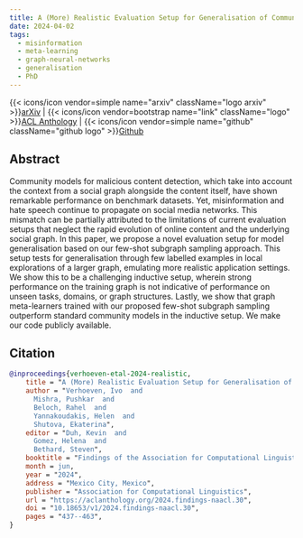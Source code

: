 ```yaml
---
title: A (More) Realistic Evaluation Setup for Generalisation of Community Models on Malicious Content Detection
date: 2024-04-02
tags:
  - misinformation
  - meta-learning
  - graph-neural-networks
  - generalisation
  - PhD
---
```


{{< icons/icon vendor=simple name="arxiv" className="logo arxiv" >}}[arXiv](https://arxiv.org/abs/2404.01822) | {{< icons/icon vendor=bootstrap name="link" className="logo" >}}[ACL Anthology](https://aclanthology.org/2024.findings-naacl.30/) | {{< icons/icon vendor=simple name="github" className="github logo" >}}[Github](https://github.com/rahelbeloch/meta-learning-gnns)

## Abstract

Community models for malicious content detection, which take into account the context from a social graph alongside the content itself, have shown remarkable performance on benchmark datasets. Yet, misinformation and hate speech continue to propagate on social media networks. This mismatch can be partially attributed to the limitations of current evaluation setups that neglect the rapid evolution of online content and the underlying social graph. In this paper, we propose a novel evaluation setup for model generalisation based on our few-shot subgraph sampling approach. This setup tests for generalisation through few labelled examples in local explorations of a larger graph, emulating more realistic application settings. We show this to be a challenging inductive setup, wherein strong performance on the training graph is not indicative of performance on unseen tasks, domains, or graph structures. Lastly, we show that graph meta-learners trained with our proposed few-shot subgraph sampling outperform standard community models in the inductive setup. We make our code publicly available.

## Citation

```bibtex
@inproceedings{verhoeven-etal-2024-realistic,
    title = "A (More) Realistic Evaluation Setup for Generalisation of Community Models on Malicious Content Detection",
    author = "Verhoeven, Ivo  and
      Mishra, Pushkar  and
      Beloch, Rahel  and
      Yannakoudakis, Helen  and
      Shutova, Ekaterina",
    editor = "Duh, Kevin  and
      Gomez, Helena  and
      Bethard, Steven",
    booktitle = "Findings of the Association for Computational Linguistics: NAACL 2024",
    month = jun,
    year = "2024",
    address = "Mexico City, Mexico",
    publisher = "Association for Computational Linguistics",
    url = "https://aclanthology.org/2024.findings-naacl.30",
    doi = "10.18653/v1/2024.findings-naacl.30",
    pages = "437--463",
}
```
